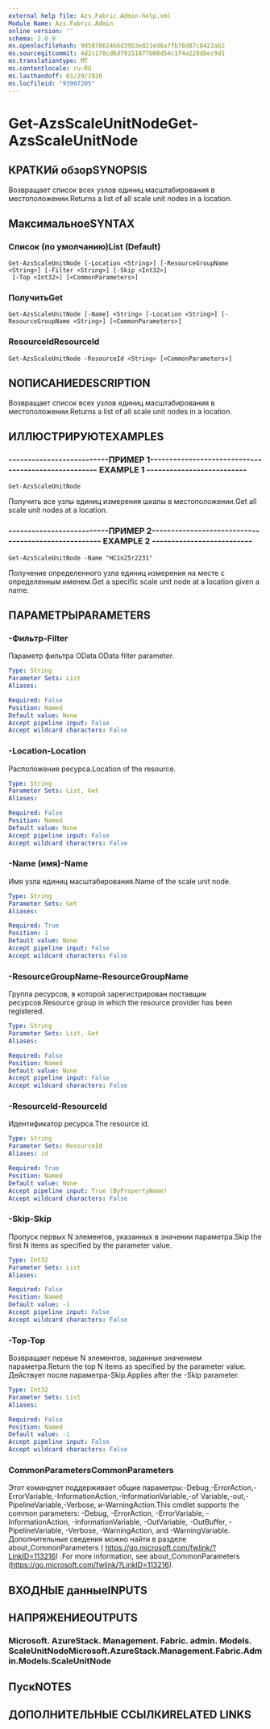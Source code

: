 ```yaml
---
external help file: Azs.Fabric.Admin-help.xml
Module Name: Azs.Fabric.Admin
online version: ''
schema: 2.0.0
ms.openlocfilehash: 9d5870624b6d39b3e821ed6a7fb76d87c8422ab2
ms.sourcegitcommit: 4d2c178cd6df9151877b08d54c1f4a228dbec9d1
ms.translationtype: MT
ms.contentlocale: ru-RU
ms.lasthandoff: 01/29/2020
ms.locfileid: "93907205"
---
```

# <span data-ttu-id="3a2c4-101">Get-AzsScaleUnitNode</span><span class="sxs-lookup"><span data-stu-id="3a2c4-101">Get-AzsScaleUnitNode</span></span>

## <span data-ttu-id="3a2c4-102">КРАТКИй обзор</span><span class="sxs-lookup"><span data-stu-id="3a2c4-102">SYNOPSIS</span></span>
<span data-ttu-id="3a2c4-103">Возвращает список всех узлов единиц масштабирования в местоположении.</span><span class="sxs-lookup"><span data-stu-id="3a2c4-103">Returns a list of all scale unit nodes in a location.</span></span>

## <span data-ttu-id="3a2c4-104">Максимальное</span><span class="sxs-lookup"><span data-stu-id="3a2c4-104">SYNTAX</span></span>

### <span data-ttu-id="3a2c4-105">Список (по умолчанию)</span><span class="sxs-lookup"><span data-stu-id="3a2c4-105">List (Default)</span></span>
```
Get-AzsScaleUnitNode [-Location <String>] [-ResourceGroupName <String>] [-Filter <String>] [-Skip <Int32>]
 [-Top <Int32>] [<CommonParameters>]
```

### <span data-ttu-id="3a2c4-106">Получить</span><span class="sxs-lookup"><span data-stu-id="3a2c4-106">Get</span></span>
```
Get-AzsScaleUnitNode [-Name] <String> [-Location <String>] [-ResourceGroupName <String>] [<CommonParameters>]
```

### <span data-ttu-id="3a2c4-107">ResourceId</span><span class="sxs-lookup"><span data-stu-id="3a2c4-107">ResourceId</span></span>
```
Get-AzsScaleUnitNode -ResourceId <String> [<CommonParameters>]
```

## <span data-ttu-id="3a2c4-108">NОПИСАНИЕ</span><span class="sxs-lookup"><span data-stu-id="3a2c4-108">DESCRIPTION</span></span>
<span data-ttu-id="3a2c4-109">Возвращает список всех узлов единиц масштабирования в местоположении.</span><span class="sxs-lookup"><span data-stu-id="3a2c4-109">Returns a list of all scale unit nodes in a location.</span></span>

## <span data-ttu-id="3a2c4-110">ИЛЛЮСТРИРУЮТ</span><span class="sxs-lookup"><span data-stu-id="3a2c4-110">EXAMPLES</span></span>

### <span data-ttu-id="3a2c4-111">--------------------------ПРИМЕР 1--------------------------</span><span class="sxs-lookup"><span data-stu-id="3a2c4-111">-------------------------- EXAMPLE 1 --------------------------</span></span>
```
Get-AzsScaleUnitNode
```

<span data-ttu-id="3a2c4-112">Получить все узлы единиц измерения шкалы в местоположении.</span><span class="sxs-lookup"><span data-stu-id="3a2c4-112">Get all scale unit nodes at a location.</span></span>

### <span data-ttu-id="3a2c4-113">--------------------------ПРИМЕР 2--------------------------</span><span class="sxs-lookup"><span data-stu-id="3a2c4-113">-------------------------- EXAMPLE 2 --------------------------</span></span>
```
Get-AzsScaleUnitNode -Name "HC1n25r2231"
```

<span data-ttu-id="3a2c4-114">Получение определенного узла единиц измерения на месте с определенным именем.</span><span class="sxs-lookup"><span data-stu-id="3a2c4-114">Get a specific scale unit node at a location given a name.</span></span>

## <span data-ttu-id="3a2c4-115">ПАРАМЕТРЫ</span><span class="sxs-lookup"><span data-stu-id="3a2c4-115">PARAMETERS</span></span>

### <span data-ttu-id="3a2c4-116">-Фильтр</span><span class="sxs-lookup"><span data-stu-id="3a2c4-116">-Filter</span></span>
<span data-ttu-id="3a2c4-117">Параметр фильтра OData.</span><span class="sxs-lookup"><span data-stu-id="3a2c4-117">OData filter parameter.</span></span>

```yaml
Type: String
Parameter Sets: List
Aliases: 

Required: False
Position: Named
Default value: None
Accept pipeline input: False
Accept wildcard characters: False
```

### <span data-ttu-id="3a2c4-118">-Location</span><span class="sxs-lookup"><span data-stu-id="3a2c4-118">-Location</span></span>
<span data-ttu-id="3a2c4-119">Расположение ресурса.</span><span class="sxs-lookup"><span data-stu-id="3a2c4-119">Location of the resource.</span></span>

```yaml
Type: String
Parameter Sets: List, Get
Aliases: 

Required: False
Position: Named
Default value: None
Accept pipeline input: False
Accept wildcard characters: False
```

### <span data-ttu-id="3a2c4-120">-Name (имя)</span><span class="sxs-lookup"><span data-stu-id="3a2c4-120">-Name</span></span>
<span data-ttu-id="3a2c4-121">Имя узла единиц масштабирования.</span><span class="sxs-lookup"><span data-stu-id="3a2c4-121">Name of the scale unit node.</span></span>

```yaml
Type: String
Parameter Sets: Get
Aliases: 

Required: True
Position: 1
Default value: None
Accept pipeline input: False
Accept wildcard characters: False
```

### <span data-ttu-id="3a2c4-122">-ResourceGroupName</span><span class="sxs-lookup"><span data-stu-id="3a2c4-122">-ResourceGroupName</span></span>
<span data-ttu-id="3a2c4-123">Группа ресурсов, в которой зарегистрирован поставщик ресурсов.</span><span class="sxs-lookup"><span data-stu-id="3a2c4-123">Resource group in which the resource provider has been registered.</span></span>

```yaml
Type: String
Parameter Sets: List, Get
Aliases: 

Required: False
Position: Named
Default value: None
Accept pipeline input: False
Accept wildcard characters: False
```

### <span data-ttu-id="3a2c4-124">-ResourceId</span><span class="sxs-lookup"><span data-stu-id="3a2c4-124">-ResourceId</span></span>
<span data-ttu-id="3a2c4-125">Идентификатор ресурса.</span><span class="sxs-lookup"><span data-stu-id="3a2c4-125">The resource id.</span></span>

```yaml
Type: String
Parameter Sets: ResourceId
Aliases: id

Required: True
Position: Named
Default value: None
Accept pipeline input: True (ByPropertyName)
Accept wildcard characters: False
```

### <span data-ttu-id="3a2c4-126">-Skip</span><span class="sxs-lookup"><span data-stu-id="3a2c4-126">-Skip</span></span>
<span data-ttu-id="3a2c4-127">Пропуск первых N элементов, указанных в значении параметра.</span><span class="sxs-lookup"><span data-stu-id="3a2c4-127">Skip the first N items as specified by the parameter value.</span></span>

```yaml
Type: Int32
Parameter Sets: List
Aliases: 

Required: False
Position: Named
Default value: -1
Accept pipeline input: False
Accept wildcard characters: False
```

### <span data-ttu-id="3a2c4-128">-Top</span><span class="sxs-lookup"><span data-stu-id="3a2c4-128">-Top</span></span>
<span data-ttu-id="3a2c4-129">Возвращает первые N элементов, заданные значением параметра.</span><span class="sxs-lookup"><span data-stu-id="3a2c4-129">Return the top N items as specified by the parameter value.</span></span>
<span data-ttu-id="3a2c4-130">Действует после параметра-Skip.</span><span class="sxs-lookup"><span data-stu-id="3a2c4-130">Applies after the -Skip parameter.</span></span>

```yaml
Type: Int32
Parameter Sets: List
Aliases: 

Required: False
Position: Named
Default value: -1
Accept pipeline input: False
Accept wildcard characters: False
```

### <span data-ttu-id="3a2c4-131">CommonParameters</span><span class="sxs-lookup"><span data-stu-id="3a2c4-131">CommonParameters</span></span>
<span data-ttu-id="3a2c4-132">Этот командлет поддерживает общие параметры:-Debug,-ErrorAction,-ErrorVariable,-InformationAction,-InformationVariable,-of Variable,-out,-PipelineVariable,-Verbose, и-WarningAction.</span><span class="sxs-lookup"><span data-stu-id="3a2c4-132">This cmdlet supports the common parameters: -Debug, -ErrorAction, -ErrorVariable, -InformationAction, -InformationVariable, -OutVariable, -OutBuffer, -PipelineVariable, -Verbose, -WarningAction, and -WarningVariable.</span></span> <span data-ttu-id="3a2c4-133">Дополнительные сведения можно найти в разделе about_CommonParameters ( https://go.microsoft.com/fwlink/?LinkID=113216) .</span><span class="sxs-lookup"><span data-stu-id="3a2c4-133">For more information, see about_CommonParameters (https://go.microsoft.com/fwlink/?LinkID=113216).</span></span>

## <span data-ttu-id="3a2c4-134">ВХОДНЫЕ данные</span><span class="sxs-lookup"><span data-stu-id="3a2c4-134">INPUTS</span></span>

## <span data-ttu-id="3a2c4-135">НАПРЯЖЕНИЕ</span><span class="sxs-lookup"><span data-stu-id="3a2c4-135">OUTPUTS</span></span>

### <span data-ttu-id="3a2c4-136">Microsoft. AzureStack. Management. Fabric. admin. Models. ScaleUnitNode</span><span class="sxs-lookup"><span data-stu-id="3a2c4-136">Microsoft.AzureStack.Management.Fabric.Admin.Models.ScaleUnitNode</span></span>

## <span data-ttu-id="3a2c4-137">Пуск</span><span class="sxs-lookup"><span data-stu-id="3a2c4-137">NOTES</span></span>

## <span data-ttu-id="3a2c4-138">ДОПОЛНИТЕЛЬНЫЕ ССЫЛКИ</span><span class="sxs-lookup"><span data-stu-id="3a2c4-138">RELATED LINKS</span></span>

